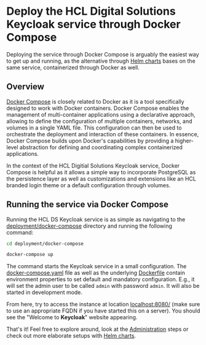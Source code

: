 # Deploy the HCL Digital Solutions Keycloak service through Docker Compose

Deploying the service through Docker Compose is arguably the easiest way to get up and running, as the alternative through [Helm charts](./helm/) bases on the same service, containerized through Docker as well.

## Overview

[Docker Compose](https://docs.docker.com/compose/) is closely related to Docker as it is a tool specifically designed to work with Docker containers. Docker Compose enables the management of multi-container applications using a declarative approach, allowing to define the configuration of multiple containers, networks, and volumes in a single YAML file. This configuration can then be used to orchestrate the deployment and interaction of these containers. In essence, Docker Compose builds upon Docker's capabilities by providing a higher-level abstraction for defining and coordinating complex containerized applications.

In the context of the HCL Digitial Solutions Keycloak service, Docker Compose is helpful as it allows a simple way to incorporate PostgreSQL as the persistence layer as well as customizations and extensions like an HCL branded login theme or a default configuration through volumes.

## Running the service via Docker Compose

Running the HCL DS Keycloak service is as simple as navigating to the [deployment/docker-compose](../../deployment/docker-compose/) directory and running the following command:

```sh
cd deployment/docker-compose

docker-compose up
```

The command starts the Keycloak service in a small configuration. The [docker-compose.yaml](../../deployment/docker-compose/docker-compose.yaml) file as well as the underlying [Dockerfile](../../Dockerfile) contain environment properties to set default and mandatory configuration. E.g., it will set the admin user to be called `admin` with password `admin`. It will also be started in development mode. 

From here, try to access the instance at location [localhost:8080/](localhost:8080) (make sure to use an appropriate FQDN if you have started this on a server). You should see the "Welcome to **Keycloak**" website appearing. 

That's it! Feel free to explore around, look at the [Administration](../administration/) steps or check out more elaborate setups with [Helm charts](./helm/).